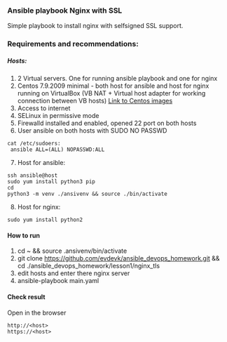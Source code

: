 ### Ansible playbook Nginx with SSL

Simple playbook to install nginx with selfsigned SSL support.

### Requirements and recommendations:

##### Hosts:

1. 2 Virtual servers. One for running ansible playbook and one for nginx
2. Centos 7.9.2009 minimal - both host for ansible and host for nginx running on VirtualBox (VB NAT + Virtual host adapter for working connection between VB hosts)
[Link to Centos images](http://isoredirect.centos.org/centos/7/isos/x86_64/)
3. Access to internet
4. SELinux in permissive mode
5. Firewalld installed and enabled, opened 22 port on both hosts
6. User ansible on both hosts with SUDO NO PASSWD
```
cat /etc/sudoers:
 ansible ALL=(ALL) NOPASSWD:ALL
```
7. Host for ansible:
```
ssh ansible@host
sudo yum install python3 pip
cd 
python3 -m venv ./ansivenv && source ./bin/activate
```
8. Host for nginx:
```
sudo yum install python2
```

#### How to run
1. cd ~ && source .ansivenv/bin/activate
2. git clone https://github.com/evdevk/ansible_devops_homework.git && cd ./ansible_devops_homework/lesson1/nginx_tls
3. edit hosts and enter there nginx server
4. ansible-playbook main.yaml

#### Check result
Open in the browser
```
http://<host>
https://<host>
```